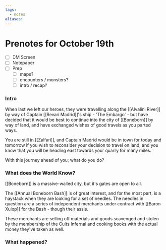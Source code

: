 ```yaml
---
tags:
  - notes
aliases:
---
```


# Prenotes for October 19th
- [ ] DM Screen
- [ ] Notepaper
- [ ] Prep
	- [ ] maps?
	- [ ] encounters / monsters?
	- [ ] intro / recap?

### Intro

When last we left our heroes, they were travelling along the [[Alvalini River]] by way of Captain [[Revari Madrid]]'s ship - 'The Embargo' - but have decided that it would be best to continue into the city of [[Boneborn]] by way of land, and have exchanged wishes of good travels as you parted ways.

You are still in [[Zalfari]], and Captain Madrid would be in town for today and tomorrow if you wish to reconsider your decision to travel on land, and you know that you will be heading east towards your quarry for many miles.

With this journey ahead of you; what do you do?

### What does the World Know?

[[Boneborn]] is a massive-walled city, but it's gates are open to all.

The [[Annual Boneborn Bash]] is of great interest, and for the most part, is a haystack when they are looking for a set of needles. The needles in question are a series of independent merchants under contract with [[Baron Xuiop]] for the Bash - though their assis. 

These merchants are selling off materials and goods scavenged and stolen by the membership of the Cults Infernal and cooking books with the actual money they've taken as well. 

### What happened?